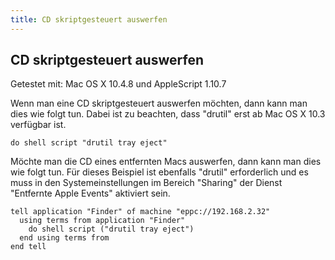 ```yaml
---
title: CD skriptgesteuert auswerfen
---
```


## CD skriptgesteuert auswerfen

Getestet mit: Mac OS X 10.4.8 und AppleScript 1.10.7

Wenn man eine CD skriptgesteuert auswerfen möchten, dann kann man dies wie folgt tun. Dabei ist zu beachten, dass "drutil" erst ab Mac OS X 10.3 verfügbar ist.

```applescript
do shell script "drutil tray eject"
```

Möchte man die CD eines entfernten Macs auswerfen, dann kann man dies wie folgt tun. Für dieses Beispiel ist ebenfalls "drutil" erforderlich und es muss in den Systemeinstellungen im Bereich "Sharing" der Dienst "Entfernte Apple Events" aktiviert sein.

```applescript
tell application "Finder" of machine "eppc://192.168.2.32"
  using terms from application "Finder"
    do shell script ("drutil tray eject")
  end using terms from
end tell
```
